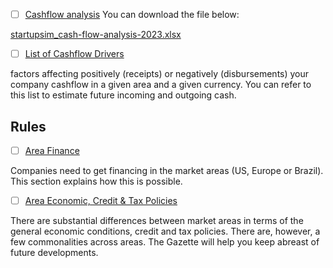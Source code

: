 

- [ ] [Cashflow analysis](https://startupsim.eurecom.fr/downloads/search/005-501)
You can download the file below:

[startupsim_cash-flow-analysis-2023.xlsx](startupsim_cash-flow-analysis-2023.xlsx)

- [ ] [List of Cashflow Drivers](https://startupsim.eurecom.fr/downloads/search/005-501)

factors affecting positively (receipts) or negatively (disbursements) your company cashflow in a given area and a given currency. You can refer to this list to estimate future incoming and outgoing cash. 


## Rules

- [ ] [Area Finance](https://startupsim.eurecom.fr/rule/222)

Companies need to get financing in the market areas (US, Europe or Brazil). This section explains how this is possible.

- [ ] [Area Economic, Credit & Tax Policies](https://startupsim.eurecom.fr/rule/309)

There are substantial differences between market areas in terms of the general economic conditions, credit and tax policies. There are, however, a few commonalities across areas. The Gazette will help you keep abreast of future developments.
